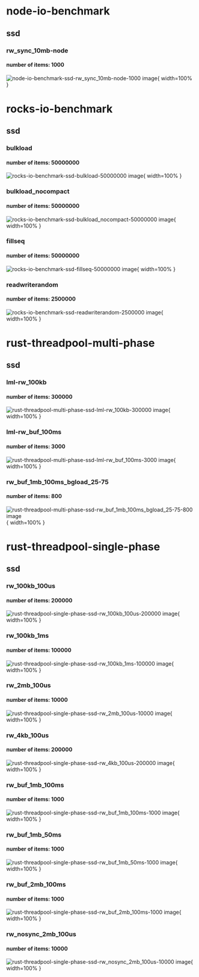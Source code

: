 # node-io-benchmark
## ssd
### rw_sync_10mb-node
#### number of items: 1000
![node-io-benchmark-ssd-rw_sync_10mb-node-1000 image](figures/node-io-benchmark-ssd-rw_sync_10mb-node-1000.png){ width=100% }

# rocks-io-benchmark
## ssd
### bulkload
#### number of items: 50000000
![rocks-io-benchmark-ssd-bulkload-50000000 image](figures/rocks-io-benchmark-ssd-bulkload-50000000.png){ width=100% }

### bulkload_nocompact
#### number of items: 50000000
![rocks-io-benchmark-ssd-bulkload_nocompact-50000000 image](figures/rocks-io-benchmark-ssd-bulkload_nocompact-50000000.png){ width=100% }

### fillseq
#### number of items: 50000000
![rocks-io-benchmark-ssd-fillseq-50000000 image](figures/rocks-io-benchmark-ssd-fillseq-50000000.png){ width=100% }

### readwriterandom
#### number of items: 2500000
![rocks-io-benchmark-ssd-readwriterandom-2500000 image](figures/rocks-io-benchmark-ssd-readwriterandom-2500000.png){ width=100% }

# rust-threadpool-multi-phase
## ssd
### lml-rw_100kb
#### number of items: 300000
![rust-threadpool-multi-phase-ssd-lml-rw_100kb-300000 image](figures/rust-threadpool-multi-phase-ssd-lml-rw_100kb-300000.png){ width=100% }

### lml-rw_buf_100ms
#### number of items: 3000
![rust-threadpool-multi-phase-ssd-lml-rw_buf_100ms-3000 image](figures/rust-threadpool-multi-phase-ssd-lml-rw_buf_100ms-3000.png){ width=100% }

### rw_buf_1mb_100ms_bgload_25-75
#### number of items: 800
![rust-threadpool-multi-phase-ssd-rw_buf_1mb_100ms_bgload_25-75-800 image](figures/rust-threadpool-multi-phase-ssd-rw_buf_1mb_100ms_bgload_25-75-800.png){ width=100% }

# rust-threadpool-single-phase
## ssd
### rw_100kb_100us
#### number of items: 200000
![rust-threadpool-single-phase-ssd-rw_100kb_100us-200000 image](figures/rust-threadpool-single-phase-ssd-rw_100kb_100us-200000.png){ width=100% }

### rw_100kb_1ms
#### number of items: 100000
![rust-threadpool-single-phase-ssd-rw_100kb_1ms-100000 image](figures/rust-threadpool-single-phase-ssd-rw_100kb_1ms-100000.png){ width=100% }

### rw_2mb_100us
#### number of items: 10000
![rust-threadpool-single-phase-ssd-rw_2mb_100us-10000 image](figures/rust-threadpool-single-phase-ssd-rw_2mb_100us-10000.png){ width=100% }

### rw_4kb_100us
#### number of items: 200000
![rust-threadpool-single-phase-ssd-rw_4kb_100us-200000 image](figures/rust-threadpool-single-phase-ssd-rw_4kb_100us-200000.png){ width=100% }

### rw_buf_1mb_100ms
#### number of items: 1000
![rust-threadpool-single-phase-ssd-rw_buf_1mb_100ms-1000 image](figures/rust-threadpool-single-phase-ssd-rw_buf_1mb_100ms-1000.png){ width=100% }

### rw_buf_1mb_50ms
#### number of items: 1000
![rust-threadpool-single-phase-ssd-rw_buf_1mb_50ms-1000 image](figures/rust-threadpool-single-phase-ssd-rw_buf_1mb_50ms-1000.png){ width=100% }

### rw_buf_2mb_100ms
#### number of items: 1000
![rust-threadpool-single-phase-ssd-rw_buf_2mb_100ms-1000 image](figures/rust-threadpool-single-phase-ssd-rw_buf_2mb_100ms-1000.png){ width=100% }

### rw_nosync_2mb_100us
#### number of items: 10000
![rust-threadpool-single-phase-ssd-rw_nosync_2mb_100us-10000 image](figures/rust-threadpool-single-phase-ssd-rw_nosync_2mb_100us-10000.png){ width=100% }

